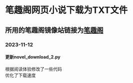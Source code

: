 # 笔趣阁网页小说下载为TXT文件
## 所用的笔趣阁镜像站链接为[笔趣阁](https://m.xbiquge.bz/)
### 2023-11-12
#### 更新novel_download_2.py
根据阅读体验修改了一些代码 <br/>
优化了下载速度
